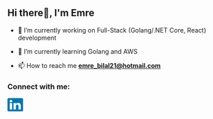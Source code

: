 <h2>Hi there👋, I'm Emre</h2>

- 🔭 I’m currently working on Full-Stack (Golang/.NET Core, React) development

- 🌱 I’m currently learning Golang and AWS

- 📫 How to reach me **emre_bilal21@hotmail.com**

<h3 align="left">Connect with me:</h3>
<p align="left">
<a href="https://linkedin.com/in/emrebilal21" target="_blank"><img align="center" src="https://raw.githubusercontent.com/emrebilal/emrebilal/main/assets/linkedin.svg" alt="emrebilal21" height="30" width="35" /></a>
</p>
